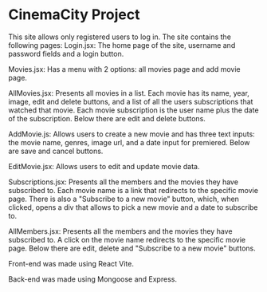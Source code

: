 # CinemaCity Project

This site allows only registered users to log in. 
The site contains the following pages: 
Login.jsx: The home page of the site, username and password fields and a login button.

Movies.jsx: Has a menu with 2 options: all movies page and add movie page.

AllMovies.jsx: Presents all movies in a list. Each movie has its name, year, image, edit and delete buttons, and a list of all the users subscriptions that watched that movie. Each movie subscription is the user name plus the date of the subscription. Below there are edit and delete buttons.

AddMovie.js: Allows users to create a new movie and has three text inputs: the movie name, genres, image url, and a date input for premiered. Below are save and cancel buttons.

EditMovie.jsx: Allows users to edit and update movie data.

Subscriptions.jsx: Presents all the members and the movies they have subscribed to. Each movie name is a link that redirects to the specific movie page. There is also a "Subscribe to a new movie" button, which, when clicked, opens a div that allows to pick a new movie and a date to subscribe to.

AllMembers.jsx: Presents all the members and the movies they have subscribed to. A click on the movie name redirects to the specific movie page. Below there are edit, delete and "Subscribe to a new movie" buttons.

Front-end was made using React Vite.

Back-end was made using Mongoose and Express.
